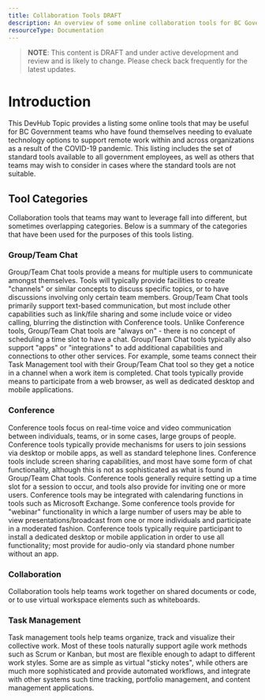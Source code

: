 ```yaml
---
title: Collaboration Tools DRAFT
description: An overview of some online collaboration tools for BC Government teams working remotely and collaborating within and across organizations.
resourceType: Documentation
---
```


>**NOTE**: This content is DRAFT and under active development and review and is likely to change.  Please check back frequently for the latest updates. 

# Introduction

This DevHub Topic provides a listing some online tools that may be useful for BC Government teams who have found themselves needing to evaluate technology options to support remote work within and across organizations as a result of the COVID-19 pandemic.  This listing includes the set of standard tools available to all government employees, as well as others that teams may wish to consider in cases where the standard tools are not suitable.

##  Tool Categories

Collaboration tools that teams may want to leverage fall into different, but sometimes overlapping categories.  Below is a summary of the categories that have been used for the purposes of this tools listing.

###  Group/Team Chat
Group/Team Chat tools provide a means for multiple users to communicate amongst themselves. Tools will typically provide facilities to create "channels" or similar concepts to discuss specific topics, or to have discussions involving only certain team members.  Group/Team Chat tools primarily support text-based communication, but most include other capabilities such as link/file sharing and some include voice or video calling, blurring the distinction with Conference tools.  Unlike Conference tools, Group/Team Chat tools are "always on" - there is no concept of scheduling a time slot to have a chat. Group/Team Chat tools typically also support "apps" or "integrations" to add additional capabilities and connections to other other services.  For example, some teams connect their Task Management tool with their Group/Team Chat tool so they get a notice in a channel when a work item is completed.  Chat tools typically provide means to participate from a web browser, as well as dedicated desktop and mobile applications. 

### Conference
Conference tools focus on real-time voice and video communication between individuals, teams, or in some cases, large groups of people.  Conference tools typically provide mechanisms for users to join sessions via desktop or mobile apps, as well as standard telephone lines.  Conference tools include screen sharing capabilities, and most have some form of chat functionality, although this is not as sophisticated as what is found in Group/Team Chat tools.  Conference tools generally require setting up a time slot for a session to occur, and tools also provide for inviting one or more users.  Conference tools may be integrated with calendaring functions in tools such as Microsoft Exchange.  Some conference tools provide for "webinar" functionality in which a large number of users may be able to view presentations/broadcast from one or more individuals and participate in a moderated fashion. Conference tools typically require participant to install a dedicated desktop or mobile application in order to use all functionality; most provide for audio-only via standard phone number without an app.

### Collaboration
Collaboration tools help teams work together on shared documents or code, or to use virtual workspace elements such as whiteboards.    

### Task Management
Task management tools help teams organize, track and visualize their collective work.  Most of these tools naturally support agile work methods such as Scrum or Kanban, but most are flexible enough to adapt to different work styles.  Some are as simple as virtual "sticky notes", while others are much more sophisticated and provide automated workflows, and integrate with other systems such time tracking, portfolio management, and content management applications.      
               

